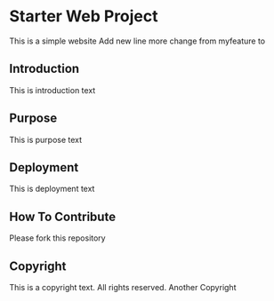 # Starter Web Project

This is a simple website 
Add new line 
more change from myfeature to
## Introduction

This is introduction text
## Purpose

This is purpose text
## Deployment

This is deployment text
## How To Contribute 

Please fork this repository
## Copyright

This is a copyright text. All rights reserved.
Another Copyright